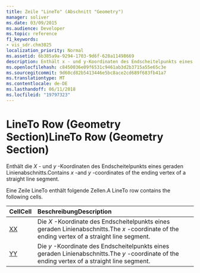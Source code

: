 ```yaml
---
title: Zeile "LineTo" (Abschnitt "Geometry")
manager: soliver
ms.date: 03/09/2015
ms.audience: Developer
ms.topic: reference
f1_keywords:
- vis_sdr.chm3025
localization_priority: Normal
ms.assetid: 6b385a9a-9294-1703-9d6f-628a11498669
description: Enthält x - und y-Koordinaten des Endscheitelpunkts eines geraden Linienabschnitts.
ms.openlocfilehash: c8450036e09f6531c9461ab3d2b3715a55e65c3e
ms.sourcegitcommit: 9d60cd82b5413446e5bc8ace2cd689f683fb41a7
ms.translationtype: MT
ms.contentlocale: de-DE
ms.lasthandoff: 06/11/2018
ms.locfileid: "19797323"
---
```

# <a name="lineto-row-geometry-section"></a><span data-ttu-id="65efa-103">LineTo Row (Geometry Section)</span><span class="sxs-lookup"><span data-stu-id="65efa-103">LineTo Row (Geometry Section)</span></span>

<span data-ttu-id="65efa-104">Enthält die *X* - und *y* -Koordinaten des Endscheitelpunkts eines geraden Linienabschnitts.</span><span class="sxs-lookup"><span data-stu-id="65efa-104">Contains  *x*  -and  *y*  -coordinates of the ending vertex of a straight line segment.</span></span> 
  
<span data-ttu-id="65efa-105">Eine Zeile LineTo enthält folgende Zellen.</span><span class="sxs-lookup"><span data-stu-id="65efa-105">A LineTo row contains the following cells.</span></span>
  
|<span data-ttu-id="65efa-106">**Cell**</span><span class="sxs-lookup"><span data-stu-id="65efa-106">**Cell**</span></span>|<span data-ttu-id="65efa-107">**Beschreibung**</span><span class="sxs-lookup"><span data-stu-id="65efa-107">**Description**</span></span>|
|:-----|:-----|
|[<span data-ttu-id="65efa-108">X</span><span class="sxs-lookup"><span data-stu-id="65efa-108">X</span></span>](x-cell-geometry-section.md) <br/> |<span data-ttu-id="65efa-109">Die *X* -Koordinate des Endscheitelpunkts eines geraden Linienabschnitts.</span><span class="sxs-lookup"><span data-stu-id="65efa-109">The  *x*  -coordinate of the ending vertex of a straight line segment.</span></span>  <br/> |
|[<span data-ttu-id="65efa-110">Y</span><span class="sxs-lookup"><span data-stu-id="65efa-110">Y</span></span>](y-cell-geometry-section.md) <br/> |<span data-ttu-id="65efa-111">Die *y* -Koordinate des Endscheitelpunkts eines geraden Linienabschnitts.</span><span class="sxs-lookup"><span data-stu-id="65efa-111">The  *y*  -coordinate of the ending vertex of a straight line segment.</span></span>  <br/> |
   

